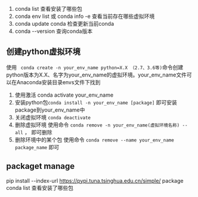1. conda list 查看安装了哪些包
2. conda env list  或  conda info -e  查看当前存在哪些虚拟环境
3. conda update conda  检查更新当前conda
4. conda --version  查询conda版本



## 创建python虚拟环境

使用 ``` conda create -n your_env_name python=X.X （2.7、3.6等)```命令创建python版本为X.X、名字为your_env_name的虚拟环境。your_env_name文件可以在Anaconda安装目录envs文件下找到

1. 使用激活
   conda activate your_env_name
2. 安装python包```conda install -n your_env_name [package]``` 即可安装package到your_env_name中
3. 关闭虚拟环境
   ```conda deactivate```
4. 删除虚拟环境
   使用命令 ```conda remove -n your_env_name(虚拟环境名称) --all``` ， 即可删除
5. 删除环境中的某个包
   使用命令 ```conda remove --name your_env_name package_name```  即可


## packaget manage
pip install --index-url https://pypi.tuna.tsinghua.edu.cn/simple/ package
conda list 查看安装了哪些包

